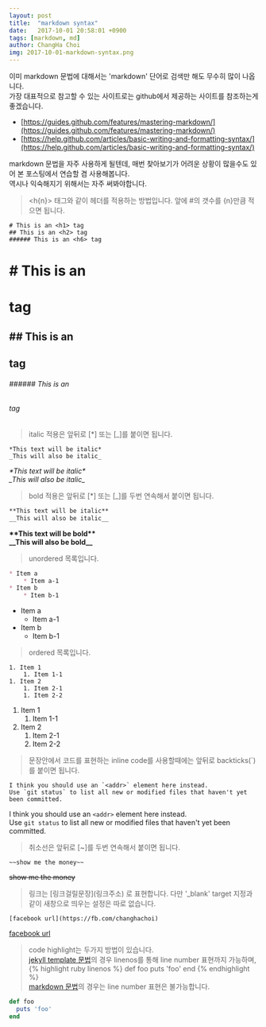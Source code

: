 ```yaml
---
layout: post
title:  "markdown syntax"
date:   2017-10-01 20:58:01 +0900
tags: [markdown, md]
author: ChangHa Choi
img: 2017-10-01-markdown-syntax.png
---
```

이미 markdown 문법에 대해서는 'markdown' 단어로 검색만 해도 무수히 많이 나옵니다.  
가장 대표적으로 참고할 수 있는 사이트로는 github에서 제공하는 사이트를 참조하는게 좋겠습니다.

* [https://guides.github.com/features/mastering-markdown/](https://guides.github.com/features/mastering-markdown/)
* [https://help.github.com/articles/basic-writing-and-formatting-syntax/](https://help.github.com/articles/basic-writing-and-formatting-syntax/)

markdown 문법을 자주 사용하게 될텐데, 
매번 찾아보기가 어려운 상황이 많을수도 있어 본 포스팅에서 연습할 겸 사용해봅니다.  
역시나 익숙해지기 위해서는 자주 써봐야합니다.


> <h{n}> 태그와 같이 헤더를 적용하는 방법입니다. 앞에 #의 갯수를 {n}만큼 적으면 됩니다.
```
# This is an <h1> tag
## This is an <h2> tag
###### This is an <h6> tag
```
# # This is an <h1> tag
## ## This is an <h2> tag
###### ###### This is an <h6> tag


> italic 적용은 앞뒤로 [\*] 또는 [\_]를 붙이면 됩니다.  
```
*This text will be italic*  
_This will also be italic_
```
*\*This text will be italic\**  
_\_This will also be italic\__


> bold 적용은 앞뒤로 [\*] 또는 [\_]를 두번 연속해서 붙이면 됩니다.  
```markdown
**This text will be italic**  
__This will also be italic__
```
**\*\*This text will be bold\*\***  
__\_\_This will also be bold\_\___


> unordered 목록입니다.
```md
* Item a
    * Item a-1
* Item b
    * Item b-1
```
* Item a
    * Item a-1
* Item b
    * Item b-1  


> ordered 목록입니다.
```mkd
1. Item 1
    1. Item 1-1
1. Item 2
    1. Item 2-1
    1. Item 2-2
```
1. Item 1
    1. Item 1-1
1. Item 2
    1. Item 2-1
    1. Item 2-2
 
    
> 문장안에서 코드를 표현하는 inline code를 사용할때에는 앞뒤로 backticks(`)를 붙이면 됩니다.  
```
I think you should use an `<addr>` element here instead.  
Use `git status` to list all new or modified files that haven't yet been committed.
```
I think you should use an `<addr>` element here instead.  
Use `git status` to list all new or modified files that haven't yet been committed.


> 취소선은 앞뒤로 [~]를 두번 연속해서 붙이면 됩니다.
```
~~show me the money~~
```
~~show me the money~~

> 링크는 \[링크걸릴문장\]\(링크주소\) 로 표현합니다. 다만 '_blank' target 지정과 같이 새창으로 띄우는 설정은 따로 없습니다.
```
[facebook url](https://fb.com/changhachoi)
```
[facebook url](https://fb.com/changhachoi)

> code highlight는 두가지 방법이 있습니다.  
[jekyll template 문법](https://jekyllrb.com/docs/templates/#code-snippet-highlighting)의 경우 linenos를 통해 line number 표현까지 가능하며,
{% highlight ruby linenos %}
def foo
  puts 'foo'
end
{% endhighlight %}  
> [markdown 문법](https://help.github.com/articles/creating-and-highlighting-code-blocks/)의 경우는 line number 표현은 불가능합니다.  
```ruby
def foo
  puts 'foo'
end
```

> 